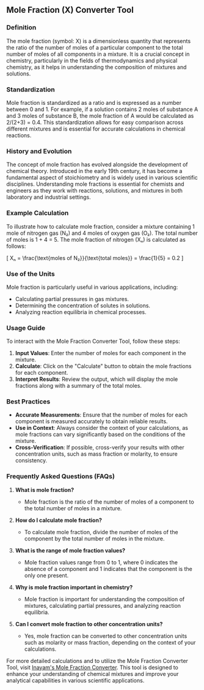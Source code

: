 ## Mole Fraction (X) Converter Tool

### Definition
The mole fraction (symbol: X) is a dimensionless quantity that represents the ratio of the number of moles of a particular component to the total number of moles of all components in a mixture. It is a crucial concept in chemistry, particularly in the fields of thermodynamics and physical chemistry, as it helps in understanding the composition of mixtures and solutions.

### Standardization
Mole fraction is standardized as a ratio and is expressed as a number between 0 and 1. For example, if a solution contains 2 moles of substance A and 3 moles of substance B, the mole fraction of A would be calculated as 2/(2+3) = 0.4. This standardization allows for easy comparison across different mixtures and is essential for accurate calculations in chemical reactions.

### History and Evolution
The concept of mole fraction has evolved alongside the development of chemical theory. Introduced in the early 19th century, it has become a fundamental aspect of stoichiometry and is widely used in various scientific disciplines. Understanding mole fractions is essential for chemists and engineers as they work with reactions, solutions, and mixtures in both laboratory and industrial settings.

### Example Calculation
To illustrate how to calculate mole fraction, consider a mixture containing 1 mole of nitrogen gas (N₂) and 4 moles of oxygen gas (O₂). The total number of moles is 1 + 4 = 5. The mole fraction of nitrogen (Xₙ) is calculated as follows:

\[ 
Xₙ = \frac{\text{moles of N₂}}{\text{total moles}} = \frac{1}{5} = 0.2 
\]

### Use of the Units
Mole fraction is particularly useful in various applications, including:
- Calculating partial pressures in gas mixtures.
- Determining the concentration of solutes in solutions.
- Analyzing reaction equilibria in chemical processes.

### Usage Guide
To interact with the Mole Fraction Converter Tool, follow these steps:
1. **Input Values**: Enter the number of moles for each component in the mixture.
2. **Calculate**: Click on the "Calculate" button to obtain the mole fractions for each component.
3. **Interpret Results**: Review the output, which will display the mole fractions along with a summary of the total moles.

### Best Practices
- **Accurate Measurements**: Ensure that the number of moles for each component is measured accurately to obtain reliable results.
- **Use in Context**: Always consider the context of your calculations, as mole fractions can vary significantly based on the conditions of the mixture.
- **Cross-Verification**: If possible, cross-verify your results with other concentration units, such as mass fraction or molarity, to ensure consistency.

### Frequently Asked Questions (FAQs)

1. **What is mole fraction?**
   - Mole fraction is the ratio of the number of moles of a component to the total number of moles in a mixture.

2. **How do I calculate mole fraction?**
   - To calculate mole fraction, divide the number of moles of the component by the total number of moles in the mixture.

3. **What is the range of mole fraction values?**
   - Mole fraction values range from 0 to 1, where 0 indicates the absence of a component and 1 indicates that the component is the only one present.

4. **Why is mole fraction important in chemistry?**
   - Mole fraction is important for understanding the composition of mixtures, calculating partial pressures, and analyzing reaction equilibria.

5. **Can I convert mole fraction to other concentration units?**
   - Yes, mole fraction can be converted to other concentration units such as molarity or mass fraction, depending on the context of your calculations.

For more detailed calculations and to utilize the Mole Fraction Converter Tool, visit [Inayam's Mole Fraction Converter](https://www.inayam.co/unit-converter/concentration_mass). This tool is designed to enhance your understanding of chemical mixtures and improve your analytical capabilities in various scientific applications.
